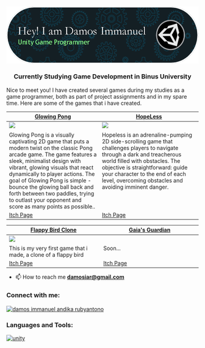 <h2 align="center"><img align = "center" src="https://github.com/DamosIAR/DamosIAR/blob/main/github-header-image.png" alt "Github Header" height = "150" length="200"></h2>
<h3 align="center">Currently Studying Game Development in Binus University</h3>

Nice to meet you! I have created several games during my studies as a game programmer, both as part of project assignments and in my spare time. Here are some of the games that i have created.

<table width="1000">
  <thead>
    <tr>
      <th width="500"><a href="https://damosiar.itch.io/glowing-pong-2d">Glowing Pong </a></th>
      <th width="500"><a href="https://damosiar.itch.io/hopeless">HopeLess </a></th>
    </tr>
  </thead>
  <tbody>
    <tr>
      <td><img src="https://github.com/DamosIAR/DamosIAR/assets/125948571/89306af9-36b4-4a80-87cd-ddb6a8f49e97" height="250" length="250"/></td>
      <td><img src="https://github.com/DamosIAR/DamosIAR/assets/125948571/1488a57a-894f-4f9b-a682-659b859a8742" height="250" length="250"/></td>
    </tr>
    <tr>
      <td valign="text-top">Glowing Pong is a visually captivating 2D game that puts a modern twist on the classic Pong arcade game. The game features a sleek, minimalist design with vibrant, glowing visuals that react dynamically to player actions.
The goal of Glowing Pong is simple - bounce the glowing ball back and forth between two paddles, trying to outlast your opponent and score as many points as possible.. </td>
      <td valign="text-top"">Hopeless is an adrenaline-pumping 2D side-scrolling game that challenges players to navigate through a dark and treacherous world filled with obstacles. The objective is straightforward: guide your character to the end of each level, overcoming obstacles and avoiding imminent danger.</td>
    </tr>
    <tr>
      <td><a href="https://damosiar.itch.io/glowing-pong-2d">Itch Page</td>
      <td><a href="https://damosiar.itch.io/hopeless">Itch Page</td>
    </tr>
    <tr>
    </tr>
  </tbody>
</table>
<table width="1000">
  <thead>
    <tr>
      <th width="500"><a href="https://damosiar.itch.io/flappy-bird-clone">Flappy Bird Clone </a></th>
      <th width="500"><a href="https://damosiar.itch.io/gaias-guardian"> Gaia's Guardian </a></th>
    </tr>
  </thead>
  <tbody>
    <tr>
      <td><img src="https://github.com/DamosIAR/DamosIAR/assets/125948571/e5405ba9-4c50-416b-87d4-639118319c6c" height="250" length="250/></td>
      <td><img src="[Gaia's Guardian GitHub GIF](https://github.com/DamosIAR/DamosIAR/assets/125948571/308eca2d-bff5-4d42-ae7a-ab71c21037f4)" /></td>
    </tr>
    <tr>
      <td valign="text-top">This is my very first game that i made, a clone of a flappy bird</td>
      <td valign="text-top"">Soon...</td>
    </tr>
    <tr>
      <td><a href="https://damosiar.itch.io/flappy-bird-clone">Itch Page</td>
      <td><a href="https://damosiar.itch.io/gaias-guardian">Itch Page</td>
    </tr>
    <tr>
    </tr>
  </tbody>
</table>

- 📫 How to reach me **damosiar@gmail.com**

<h3 align="left">Connect with me:</h3>
<p align="left">
<a href="https://linkedin.com/in/damos immanuel andika rubyantono" target="blank"><img align="center" src="https://raw.githubusercontent.com/rahuldkjain/github-profile-readme-generator/master/src/images/icons/Social/linked-in-alt.svg" alt="damos immanuel andika rubyantono" height="30" width="40" /></a>
</p>

<h3 align="left">Languages and Tools:</h3>
<p align="left"> <a href="https://unity.com/" target="_blank" rel="noreferrer"> <img src="https://www.vectorlogo.zone/logos/unity3d/unity3d-icon.svg" alt="unity" width="40" height="40"/> </a> </p>
